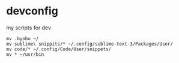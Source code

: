 # devconfig
my scripts for dev

```
mv .byobu ~/
mv sublime\ snippits/* ~/.config/sublime-text-3/Packages/User/
mv code/* ~/.config/Code/User/snippets/
mv * ~/usr/bin
```
